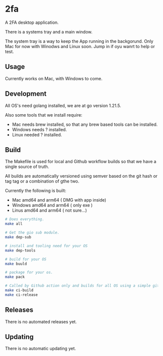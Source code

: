 # 2fa

A 2FA desktop application.

There is a systems tray and a main window.

The system tray is a way to keep the App running in the backgorund. Only Mac for now with Winodws and Linux soon. Jump in if oyu wanrt to help or test.

## Usage

Currently works on Mac, with Windows to come.

## Development

All OS's need golang installed, we are at go version 1.21.5.

Also some tools that we install require:

- Mac needs brew installed, so that any brew based tools can be installed.
- Windows needs ? installed.
- Linux needed ? installed.

## Build

The Makefile is used for local and Github workflow builds so that we have a single source of truth.

All builds are automatically versioned using semver
based on the git hash or tag tag or a combination of gthe two.

Currently the following is built:

- Mac amd64 and arm64 ( DMG with app inside)
- Windows amd64 and arm64 ( only exe )
- Linus amd64 and arm64 ( not sure...)


```sh
# Does everything.
make all
```

```sh
# Get the gio sub module.
make dep-sub 
```

```sh
# install and tooling need for your OS
make dep-tools
```

```sh
# build for your OS
make buuld
```


```sh
# package for your os.
make pack
```


```sh
# Called by Github action only and builds for all OS using a simple github workflow Matrix.
make ci-build
make ci-release
```

## Releases

There is no automated releases yet.

## Updating

There is no automatic updating yet.


